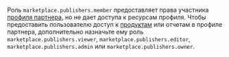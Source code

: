 Роль `marketplace.publishers.member` предоставляет права участника [профиля партнера](../../../marketplace/quickstart.md#registration), но не дает доступа к ресурсам профиля. Чтобы предоставить пользователю доступ к [продуктам](../../../marketplace/concepts/product.md) или отчетам в профиле партнера, дополнительно назначьте ему роль `marketplace.publishers.viewer`, `marketplace.publishers.editor`, `marketplace.publishers.admin` или `marketplace.publishers.owner`.
